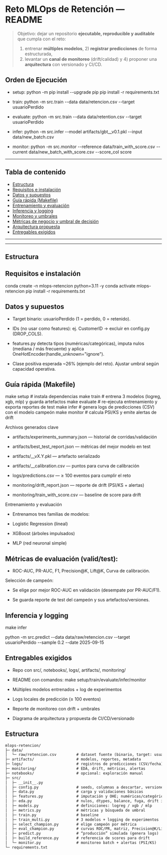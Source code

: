 # Reto MLOps de Retención — README

> Objetivo: dejar un repositorio **ejecutable, reproducible y auditable** que cumpla con el reto:
> 1) entrenar **múltiples modelos**, 2) **registrar predicciones** de forma estructurada,
> 3) levantar un **canal de monitoreo** (drift/calidad) y 4) proponer una **arquitectura** con versionado y CI/CD.


## Orden de Ejecución

* setup:
	python -m pip install --upgrade pip
	pip install -r requirements.txt

* train:
	python -m src.train --data data/retencion.csv --target usuarioPerdido

* evaluate:
	python -m src.train --data data/retention.csv --target usuarioPerdido

* infer:
	python -m src.infer --model artifacts/gbt__v0.1.pkl --input data/new_batch.csv

* monitor:
	python -m src.monitor --reference data/train_with_score.csv --current data/new_batch_with_score.csv --score_col score


---

## Tabla de contenido
- [Estructura](#estructura)
- [Requisitos e instalación](#requisitos-e-instalación)
- [Datos y supuestos](#datos-y-supuestos)
- [Guía rápida (Makefile)](#guía-rápida-makefile)
- [Entrenamiento y evaluación](#entrenamiento-y-evaluación)
- [Inferencia y logging](#inferencia-y-logging)
- [Monitoreo y umbrales](#monitoreo-y-umbrales)
- [Métricas de negocio y umbral de decisión](#métricas-de-negocio-y-umbral-de-decisión)
- [Arquitectura propuesta](#arquitectura-propuesta)
- [Entregables exigidos](#entregables-exigidos)

---

---
## Estructura
## Requisitos e instalación

conda create -n mlops-retencion python=3.11 -y
conda activate mlops-retencion
pip install -r requirements.txt


## Datos y supuestos

* Target binario: usuarioPerdido (1 = perdido, 0 = retenido).

* IDs (no usar como features): ej. CustomerID → excluir en config.py (DROP_COLS).

* features.py detecta tipos (numéricas/categóricas), imputa nulos (mediana / más frecuente) y aplica OneHotEncoder(handle_unknown="ignore").

* Clase positiva esperada ~26% (ejemplo del reto). Ajustar umbral según capacidad operativa.


## Guía rápida (Makefile)

make setup        # instala dependencias
make train        # entrena 3 modelos (logreg, xgb, mlp) y guarda artefactos
make evaluate     # re-ejecuta entrenamiento y exporta reportes de test
make infer        # genera logs de predicciones (CSV) con el modelo campeón
make monitor      # calcula PSI/KS y emite alertas de drift


Archivos generados clave

* artifacts/experiments_summary.json — historial de corridas/validación

* artifacts/best_test_report.json — métricas del mejor modelo en test

* artifacts/<modelo>__vX.Y.pkl — artefacto serializado

* artifacts/<modelo>__calibration.csv — puntos para curva de calibración

* logs/predictions.csv — ≥ 100 eventos para cumplir el reto

* monitoring/drift_report.json — reporte de drift (PSI/KS + alertas)

* monitoring/train_with_score.csv — baseline de score para drift



Entrenamiento y evaluación

* Entrenamos tres familias de modelos:

* Logistic Regression (lineal)

* XGBoost (árboles impulsados)

* MLP (red neuronal simple)

## Métricas de evaluación (valid/test):

* ROC-AUC, PR-AUC, F1, Precision@K, Lift@K, Curva de calibración.

Selección de campeón:

* Se elige por mejor ROC-AUC en validación (desempate por PR-AUC/F1).

* Se guarda reporte de test del campeón y sus artefactos/versiones.


## Inferencia y logging

make infer

python -m src.predict --data data/raw/retencion.csv --target usuarioPerdido --sample 0.2 --date 2025-09-15



## Entregables exigidos

* Repo con src/, notebooks/, logs/, artifacts/, monitoring/

* README con comandos: make setup/train/evaluate/infer/monitor

* Múltiples modelos entrenados + log de experimentos

* Logs locales de predicción (≥ 100 eventos)

* Reporte de monitoreo con drift + umbrales

* Diagrama de arquitectura y propuesta de CI/CD/versionado


## Estructura
```txt
mlops-retencion/
├─ data/
│  └─ raw/retencion.csv         # dataset fuente (binario, target: usuarioPerdido)
├─ artifacts/                   # modelos, reportes, metadata
├─ logs/                        # registros de predicciones (CSV/fecha)
├─ monitoring/                  # EDA, drift, métricas, alertas
├─ notebooks/                   # opcional: exploración manual
├─ src/
│  ├─ __init__.py
│  ├─ config.py                 # seeds, columnas a descartar, versiones
│  ├─ data.py                   # carga y validaciones básicas
│  ├─ features.py               # imputación y OHE; numéricas/categóricas
│  ├─ eda.py                    # nulos, dtypes, balance, fuga, drift inicial
│  ├─ models.py                 # definiciones: logreg / xgb / mlp
│  ├─ metrics.py                # métricas y búsqueda de umbral
│  ├─ train.py                  # baseline
│  ├─ train_multi.py            # 3 modelos + logging de experimentos
│  ├─ select_champion.py        # elige campeón por métrica
│  ├─ eval_champion.py          # curvas ROC/PR, matriz, Precision@K/Lift
│  ├─ predict.py                # “producción” simulada (genera logs)
│  ├─ build_reference.py        # referencia de scores para drift
│  └─ monitor.py                # monitoreo batch + alertas (PSI/KS)
└─ requirements.txt